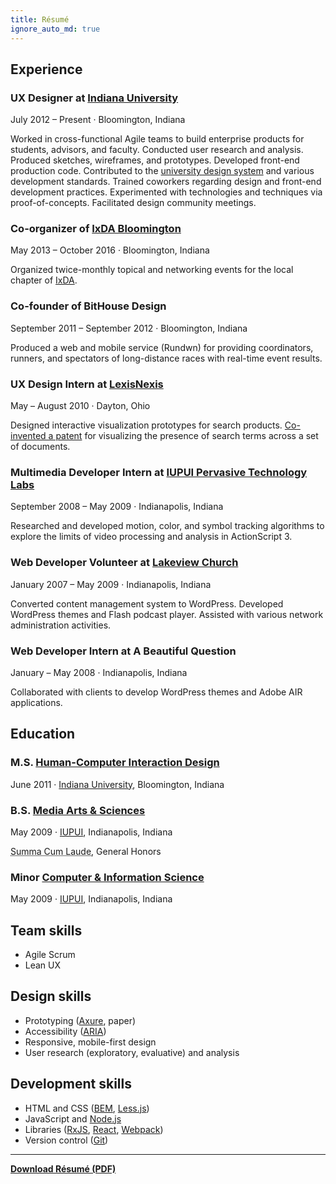 ```yaml
---
title: Résumé
ignore_auto_md: true
---
```


<div class="Article-row">

<div class="Article-column">

<md>

## Experience

### UX Designer at [Indiana University](https://uits.iu.edu/)

<time datetime="2012-07">July 2012</time> &ndash; Present
&middot;
Bloomington, Indiana

Worked in cross-functional Agile teams to build enterprise products for students, advisors, and faculty.
Conducted user research and analysis.
Produced sketches, wireframes, and prototypes.
Developed front-end production code.
Contributed to the [university design system](https://rivet.iu.edu/) and various development standards.
Trained coworkers regarding design and front-end development practices.
Experimented with technologies and techniques via proof-of-concepts.
Facilitated design community meetings.

### Co-organizer of [IxDA Bloomington](https://www.facebook.com/ixdabloomington)

<time datetime="2013-05">May 2013</time> &ndash; <time datetime="2016-10">October 2016</time>
&middot;
Bloomington, Indiana

Organized twice-monthly topical and networking events for the local chapter of
[IxDA](https://ixda.org 'Interaction Design Association').

### Co-founder of BitHouse Design

<time datetime="2011-09">September 2011</time> &ndash; <time datetime="2012-09">September 2012</time>
&middot;
Bloomington, Indiana

Produced a web and mobile service (Rundwn) for providing coordinators,
runners, and spectators of long-distance races with real-time event results.

### UX Design Intern at [LexisNexis](https://www.lexisnexis.com)

<time datetime="2010-05">May</time> &ndash; <time datetime="2010-08">August 2010</time>
&middot;
Dayton, Ohio

Designed interactive visualization prototypes
for search products. [Co-invented a patent](https://www.google.com/patents/US8874569) for visualizing the presence of search terms across a set of documents.

### Multimedia Developer Intern at [IUPUI Pervasive Technology Labs](https://pti.iu.edu/)

<time datetime="2008-09">September 2008</time> &ndash; <time datetime="2009-05">May 2009</time>
&middot;
Indianapolis, Indiana

Researched and developed motion, color, and symbol tracking algorithms to explore
the limits of video processing and analysis in ActionScript 3.

### Web Developer Volunteer at [Lakeview Church](http://www.lakeviewchurch.org)

<time datetime="2007-01">January 2007</time> &ndash; <time datetime="2009-05">May 2009</time>
&middot;
Indianapolis, Indiana

Converted content management system to WordPress.
Developed WordPress themes and Flash podcast player.
Assisted with various network administration activities.

### Web Developer Intern at A Beautiful Question

<time datetime="2008-01">January</time> &ndash; <time datetime="2008-05">May 2008</time>
&middot;
Indianapolis, Indiana

Collaborated with clients to develop WordPress themes and Adobe AIR
applications.

## Education

### M.S. [Human-Computer Interaction Design](https://www.sice.indiana.edu/graduate/degrees/informatics/hcid/)

<time datetime="2011-06">June 2011</time>
&middot;
[Indiana University](https://iu.edu),
Bloomington, Indiana

### B.S. [Media Arts & Sciences](https://soic.iupui.edu/undergraduate/degrees/media-arts/)

<time datetime="2009-05">May 2009</time>
&middot;
[IUPUI](https://iupui.edu),
Indianapolis, Indiana

<abbr title="With Highest Honors">Summa Cum Laude</abbr>,
General Honors

### Minor [Computer & Information Science](https://cs.iupui.edu)

<time datetime="2009-05">May 2009</time>
&middot;
[IUPUI](https://iupui.edu),
Indianapolis, Indiana

</md>

</div>

<div class="Article-column Article-column--half">

<md>

## Team skills

- Agile Scrum
- Lean UX

## Design skills

- Prototyping ([Axure](https://www.axure.com/), paper)
- Accessibility ([ARIA](https://www.w3.org/TR/html-aria/))
- Responsive, mobile-first design
- User research (exploratory, evaluative) and analysis

## Development skills

- HTML and CSS ([BEM](/talks/architecting-css/ 'Block Element Modifier'), [Less.js](http://lesscss.org/))
- JavaScript and [Node.js](https://nodejs.org/)
- Libraries ([RxJS](https://github.com/ReactiveX/rxjs), [React](https://facebook.github.io/react/), [Webpack](https://webpack.github.io/))
- Version control ([Git](https://git-scm.com/))

***

[<b>Download Résumé (PDF)</b>](/basham-resume.pdf)

</md>

</div>

</div>
